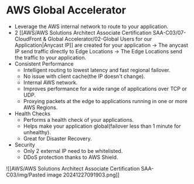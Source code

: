 # AWS Global Accelerator

- Leverage the AWS internal network to route to your application.
- 2 [[AWS/AWS Solutions Architect Associate Certification SAA-C03/07-CloudFront & Global Accelerator/02-Global Users for our Application|Anycast IP]] are created for your application -> The anycast IP send traffic directly to Edge Locations -> The Edge Locations send the traffic to your application.
- Consistent Performance
	- Intelligent routing to lowest latency and fast regional failover.
	- No issue with client cache(the IP doesn't change).
	- Internal AWS network.
	- Improves performance for a wide range of applications over TCP or UDP.
	- Proxying packets at the edge to applications running in one or more AWS Regions.
- Health Checks
	- Performs a health check of your applications.
	- Helps make your application global(failover less than 1 minute for unhealthy).
	- Great for Disaster Recovery.
- Security
	- Only 2 external IP need to be whitelisted.
	- DDoS protection thanks to AWS Shield.

![[AWS/AWS Solutions Architect Associate Certification SAA-C03/img/Pasted image 20241227091903.png]]